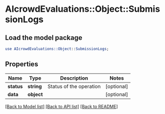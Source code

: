 # AIcrowdEvaluations::Object::SubmissionLogs

## Load the model package
```perl
use AIcrowdEvaluations::Object::SubmissionLogs;
```

## Properties
Name | Type | Description | Notes
------------ | ------------- | ------------- | -------------
**status** | **string** | Status of the operation | [optional] 
**data** | **object** |  | [optional] 

[[Back to Model list]](../README.md#documentation-for-models) [[Back to API list]](../README.md#documentation-for-api-endpoints) [[Back to README]](../README.md)


